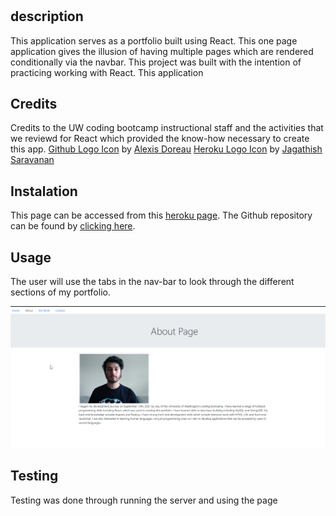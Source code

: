 # <react-portfolio-v1>

## description
This application serves as a portfolio built using React. This one page application gives the illusion of having multiple pages which are rendered conditionally via the navbar. This project was built with the intention of practicing working with React. This application

## Credits
Credits to the UW coding bootcamp instructional staff and the activities that we reviewd for React which provided the know-how necessary to create this app.
[Github Logo Icon]("https://iconscout.com/icons/github") by [Alexis Doreau](https://iconscout.com/contributors/alexis-doreau)
[Heroku Logo Icon]("https://iconscout.com/icons/heroku") by [Jagathish Saravanan](https://iconscout.com/contributors/jagathish)

## Instalation
This page can be accessed from this [heroku page](https://jorge-react-portfolio.herokuapp.com/). The Github repository can be found by [clicking here]().

## Usage 
The user will use the tabs in the nav-bar to look through the different sections of my portfolio.

![a screenshot](./public/assets/screenshot.png)

## Testing 
Testing was done through running the server and using the page
